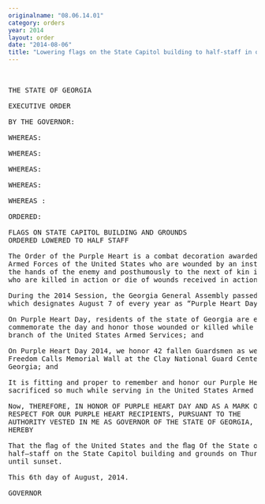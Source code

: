 ```yaml
---
originalname: "08.06.14.01"
category: orders
year: 2014
layout: order
date: "2014-08-06"
title: "Lowering flags on the State Capitol building to half-staff in observance of Purple Heart Day"
---
```

<pre>
 

THE STATE OF GEORGIA

EXECUTIVE ORDER

BY THE GOVERNOR:

WHEREAS:

WHEREAS:

WHEREAS:

WHEREAS:

WHEREAS :

ORDERED:

FLAGS ON STATE CAPITOL BUILDING AND GROUNDS
ORDERED LOWERED TO HALF STAFF

The Order of the Purple Heart is a combat decoration awarded to members of the
Armed Forces of the United States who are wounded by an instrument of war in
the hands of the enemy and posthumously to the next of kin in the name Of those
who are killed in action or die of wounds received in action; and

During the 2014 Session, the Georgia General Assembly passed Senate Bill 276
which designates August 7 of every year as “Purple Heart Day”; and

On Purple Heart Day, residents of the state of Georgia are encouraged to
commemorate the day and honor those wounded or killed while serving in any
branch of the United States Armed Services; and

On Purple Heart Day 2014, we honor 42 fallen Guardsmen as we dedicate the
Freedom Calls Memorial Wall at the Clay National Guard Center, Marietta,
Georgia; and

It is fitting and proper to remember and honor our Purple Heart recipients who
sacrificed so much while serving in the United States Armed Services.

Now, THEREFORE, IN HONOR OF PURPLE HEART DAY AND AS A MARK OF
RESPECT FOR OUR PURPLE HEART RECIPIENTS, PURSUANT TO THE
AUTHORITY VESTED IN ME AS GOVERNOR OF THE STATE OF GEORGIA, IT Is
HEREBY

That the ﬂag of the United States and the ﬂag Of the State of Georgia be ﬂown at
half—staff on the State Capitol building and grounds on Thursday, August 7, 2014,
until sunset.

This 6th day of August, 2014.

GOVERNOR

</pre>
